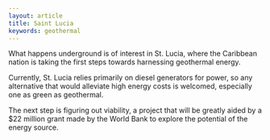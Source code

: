 ```yaml
---
layout: article
title: Saint Lucia
keywords: geothermal
---
```


What happens underground is of interest in St. Lucia, where the Caribbean nation is taking the first steps towards harnessing geothermal energy.

Currently, St. Lucia relies primarily on diesel generators for power, so any alternative that would alleviate high energy costs is welcomed, especially one as green as geothermal.

The next step is figuring out viability, a project that will be greatly aided by a $22 million grant made by the World Bank to explore the potential of the energy source.

